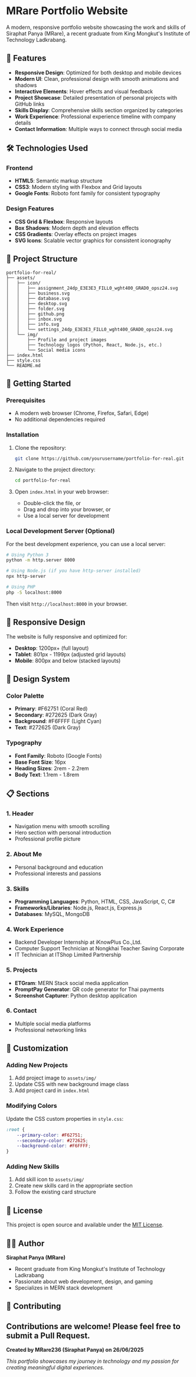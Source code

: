 # MRare Portfolio Website

A modern, responsive portfolio website showcasing the work and skills of Siraphat Panya (MRare), a recent graduate from King Mongkut's Institute of Technology Ladkrabang.

## 🌟 Features

- **Responsive Design**: Optimized for both desktop and mobile devices
- **Modern UI**: Clean, professional design with smooth animations and shadows
- **Interactive Elements**: Hover effects and visual feedback
- **Project Showcase**: Detailed presentation of personal projects with GitHub links
- **Skills Display**: Comprehensive skills section organized by categories
- **Work Experience**: Professional experience timeline with company details
- **Contact Information**: Multiple ways to connect through social media

## 🛠️ Technologies Used

### Frontend
- **HTML5**: Semantic markup structure
- **CSS3**: Modern styling with Flexbox and Grid layouts
- **Google Fonts**: Roboto font family for consistent typography

### Design Features
- **CSS Grid & Flexbox**: Responsive layouts
- **Box Shadows**: Modern depth and elevation effects
- **CSS Gradients**: Overlay effects on project images
- **SVG Icons**: Scalable vector graphics for consistent iconography

## 📁 Project Structure

```
portfolio-for-real/
├── assets/
│   ├── icon/
│   │   ├── assignment_24dp_E3E3E3_FILL0_wght400_GRAD0_opsz24.svg
│   │   ├── business.svg
│   │   ├── database.svg
│   │   ├── desktop.svg
│   │   ├── folder.svg
│   │   ├── github.png
│   │   ├── inbox.svg
│   │   ├── info.svg
│   │   └── settings_24dp_E3E3E3_FILL0_wght400_GRAD0_opsz24.svg
│   └── img/
│       ├── Profile and project images
│       ├── Technology logos (Python, React, Node.js, etc.)
│       └── Social media icons
├── index.html
├── style.css
└── README.md
```

## 🚀 Getting Started

### Prerequisites
- A modern web browser (Chrome, Firefox, Safari, Edge)
- No additional dependencies required

### Installation
1. Clone the repository:
   ```bash
   git clone https://github.com/yourusername/portfolio-for-real.git
   ```

2. Navigate to the project directory:
   ```bash
   cd portfolio-for-real
   ```

3. Open `index.html` in your web browser:
   - Double-click the file, or
   - Drag and drop into your browser, or
   - Use a local server for development

### Local Development Server (Optional)
For the best development experience, you can use a local server:

```bash
# Using Python 3
python -m http.server 8000

# Using Node.js (if you have http-server installed)
npx http-server

# Using PHP
php -S localhost:8000
```

Then visit `http://localhost:8000` in your browser.

## 📱 Responsive Design

The website is fully responsive and optimized for:
- **Desktop**: 1200px+ (full layout)
- **Tablet**: 801px - 1199px (adjusted grid layouts)
- **Mobile**: 800px and below (stacked layouts)

## 🎨 Design System

### Color Palette
- **Primary**: #F62751 (Coral Red)
- **Secondary**: #272625 (Dark Gray)
- **Background**: #F6FFFF (Light Cyan)
- **Text**: #272625 (Dark Gray)

### Typography
- **Font Family**: Roboto (Google Fonts)
- **Base Font Size**: 16px
- **Heading Sizes**: 2rem - 2.2rem
- **Body Text**: 1.1rem - 1.8rem

## 📋 Sections

### 1. Header
- Navigation menu with smooth scrolling
- Hero section with personal introduction
- Professional profile picture

### 2. About Me
- Personal background and education
- Professional interests and passions

### 3. Skills
- **Programming Languages**: Python, HTML, CSS, JavaScript, C, C#
- **Frameworks/Libraries**: Node.js, React.js, Express.js
- **Databases**: MySQL, MongoDB

### 4. Work Experience
- Backend Developer Internship at iKnowPlus Co.,Ltd.
- Computer Support Technician at Nongkhai Teacher Saving Corporate
- IT Technician at ITShop Limited Partnership

### 5. Projects
- **ETGram**: MERN Stack social media application
- **PromptPay Generator**: QR code generator for Thai payments
- **Screenshot Capturer**: Python desktop application

### 6. Contact
- Multiple social media platforms
- Professional networking links

## 🔧 Customization

### Adding New Projects
1. Add project image to `assets/img/`
2. Update CSS with new background image class
3. Add project card in `index.html`

### Modifying Colors
Update the CSS custom properties in `style.css`:
```css
:root {
    --primary-color: #F62751;
    --secondary-color: #272625;
    --background-color: #F6FFFF;
}
```

### Adding New Skills
1. Add skill icon to `assets/img/`
2. Create new skills card in the appropriate section
3. Follow the existing card structure

## 📄 License

This project is open source and available under the [MIT License](LICENSE).

## 👨‍💻 Author

**Siraphat Panya (MRare)**
- Recent graduate from King Mongkut's Institute of Technology Ladkrabang
- Passionate about web development, design, and gaming
- Specializes in MERN stack development

## 🤝 Contributing

Contributions are welcome! Please feel free to submit a Pull Request.
---

**Created by MRare236 (Siraphat Panya) on 26/06/2025**

*This portfolio showcases my journey in technology and my passion for creating meaningful digital experiences.* 

